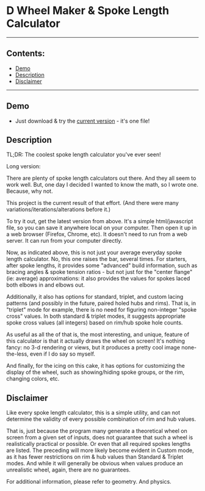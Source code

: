 # D Wheel Maker & Spoke Length Calculator



--------------------------------------------------------------------------------
## Contents:
- [Demo](#demo)
- [Description](#description)
- [Disclaimer](#disclaimer)



--------------------------------------------------------------------------------
## <a name=demo></a>Demo

- Just download & try the [current version](https://raw.githubusercontent.com/Self-Evident/The_SVG_Wheel_Maker/master/The_SVG_Wheel_Maker.html) - it's one file!
  



## <a name=description></a>Description

TL;DR: The coolest spoke length calculator you've ever seen!


Long version:

There are plenty of spoke length calculators out there.  And they all seem to work well.  But, one day I decided I wanted to know the math, so I wrote one. Because, why not.

This project is the current result of that effort. (And there were many variations/iterations/alterations before it.)

To try it out, get the latest version from above.  It's a simple html/javascript file, so you can save it anywhere local on your computer. Then open it up in a web browser (Firefox, Chrome, etc).  It doesn't need to run from a web server. It can run from your computer directly. 

Now, as indicated above, this is not just your average everyday spoke length calculator.  No, this one raises the bar, several times.  For starters, after spoke lengths, it provides some "advanced" build information, such as bracing angles & spoke tension ratios - but not just for the "center flange" (ie: average) approximations: it also provides the values for spokes laced both elbows in and elbows out.

Additionally, it also has options for standard, triplet, and custom lacing patterns (and possibly in the future, paired holed hubs and rims).  That is, in "triplet" mode for example, there is no need for figuring non-integer "spoke cross" values.  In both standard & triplet modes, it suggests appropriate spoke cross values (all integers) based on rim/hub spoke hole counts.

As useful as all the of that is, the most interesting, and unique, feature of this calculator is that it actually draws the wheel on screen!  It's nothing fancy: no 3-d rendering or views, but it produces a pretty cool image none-the-less, even if I do say so myself.

And finally, for the icing on this cake, it has options for customizing the display of the wheel, such as showing/hiding spoke groups, or the rim, changing colors, etc.


## <a name=disclaimer></a>Disclaimer

Like every spoke length calculator, this is a simple utility, and can not determine the validity of every possible combination of rim and hub values.

That is, just because the program many generate a theoretical wheel on screen from a given set of inputs, does not guarantee that such a wheel is realistically practical or possible. Or even that all required spokes lengths are listed.  The preceding will more likely become evident in Custom mode, as it has fewer restrictions on rim & hub values than Standard & Triplet modes.  And while it will generally be obvious when values produce an unrealistic wheel, again, there are no guarantees.

For additional information, please refer to geometry. And physics.
